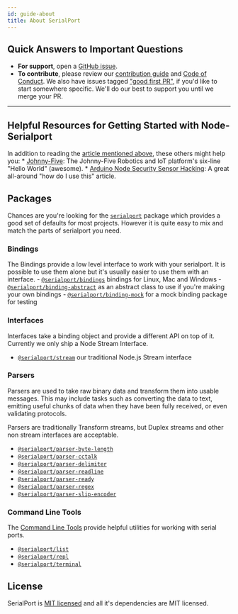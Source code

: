 ```yaml
---
id: guide-about
title: About SerialPort
---
```

## Quick Answers to Important Questions

- **For support**, open a [GitHub issue](https://github.com/node-serialport/node-serialport/issues/new/choose).
- **To contribute**, please review our [contribution guide](https://github.com/node-serialport/node-serialport/blob/master/CONTRIBUTING.md) and [Code of Conduct](code-of-conduct). We also have issues tagged ["good first PR"](https://github.com/node-serialport/node-serialport/issues?q=is%3Aissue+is%3Aopen+label%3A%22good+first+issue%22), if you'd like to start somewhere specific. We'll do our best to support you until we merge your PR.

* * *

## Helpful Resources for Getting Started with Node-Serialport

In addition to reading the [article mentioned above](http://www.voodootikigod.com/nodebots-the-rise-of-js-robotics), these others might help you: * [Johnny-Five](http://johnny-five.io/#hello-world): The Johnny-Five Robotics and IoT platform's six-line "Hello World" (awesome). * [Arduino Node Security Sensor Hacking](http://nexxylove.tumblr.com/post/20159263403/arduino-node-security-sensor-hacking): A great all-around "how do I use this" article.

## Packages

Chances are you're looking for the [`serialport`](api-serialport.md) package which provides a good set of defaults for most projects. However it is quite easy to mix and match the parts of serialport you need.

### Bindings

The Bindings provide a low level interface to work with your serialport. It is possible to use them alone but it's usually easier to use them with an interface. - [`@serialport/bindings`](api-bindings.md) bindings for Linux, Mac and Windows - [`@serialport/binding-abstract`](api-binding-abstract.md) as an abstract class to use if you're making your own bindings - [`@serialport/binding-mock`](api-binding-mock.md) for a mock binding package for testing

### Interfaces

Interfaces take a binding object and provide a different API on top of it. Currently we only ship a Node Stream Interface.

- [`@serialport/stream`](api-stream.md) our traditional Node.js Stream interface

### Parsers

Parsers are used to take raw binary data and transform them into usable messages. This may include tasks such as converting the data to text, emitting useful chunks of data when they have been fully received, or even validating protocols.

Parsers are traditionally Transform streams, but Duplex streams and other non stream interfaces are acceptable.

- [`@serialport/parser-byte-length`](api-parser-byte-length.md)
- [`@serialport/parser-cctalk`](api-parser-cctalk.md)
- [`@serialport/parser-delimiter`](api-parser-delimiter.md)
- [`@serialport/parser-readline`](api-parser-readline.md)
- [`@serialport/parser-ready`](api-parser-ready.md)
- [`@serialport/parser-regex`](api-parser-regex.md)
- [`@serialport/parser-slip-encoder`](api-parser-slip-encoder.md)

### Command Line Tools

The [Command Line Tools](guide-cli.md) provide helpful utilities for working with serial ports.

- [`@serialport/list`](guide-cli.md#serialport-list)
- [`@serialport/repl`](guide-cli.md#serialport-repl)
- [`@serialport/terminal`](guide-cli.md#serialport-terminal)

## License

SerialPort is [MIT licensed](https://github.com/node-serialport/node-serialport/blob/master/LICENSE) and all it's dependencies are MIT licensed.